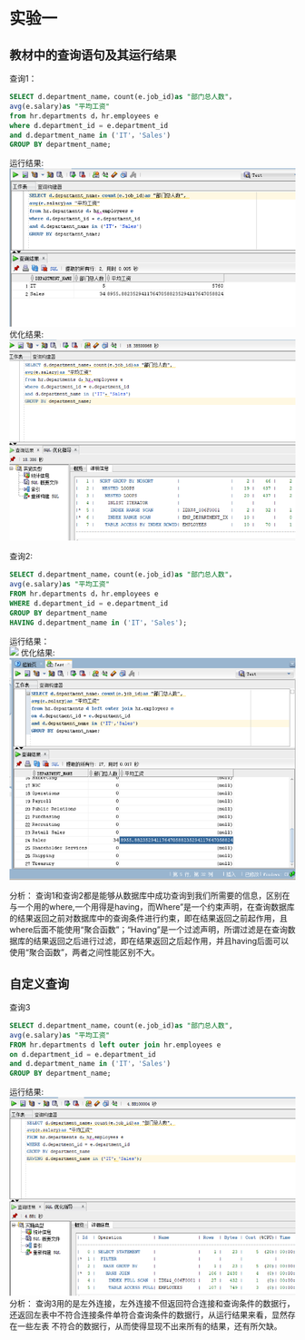 # 实验一

## 教材中的查询语句及其运行结果

查询1：
```SQL
SELECT d.department_name，count(e.job_id)as "部门总人数"，
avg(e.salary)as "平均工资"
from hr.departments d，hr.employees e
where d.department_id = e.department_id
and d.department_name in ('IT'，'Sales')
GROUP BY department_name;
```
运行结果:  
![](https://github.com/lzq333/oracle/blob/master/test1/1.png)
优化结果:    
![](https://github.com/lzq333/oracle/blob/master/test1/2.png)

查询2:
```SQL
SELECT d.department_name，count(e.job_id)as "部门总人数"，
avg(e.salary)as "平均工资"
FROM hr.departments d，hr.employees e
WHERE d.department_id = e.department_id
GROUP BY department_name
HAVING d.department_name in ('IT'，'Sales');
```
运行结果：  
![](https://github.com/lzq333/oracle/blob/master/test1/3.png)
优化结果:  
![](https://github.com/lzq333/oracle/blob/master/test1/4.png)

分析：
查询1和查询2都是能够从数据库中成功查询到我们所需要的信息，区别在与一个用的where,一个用得是having，而Where”是一个约束声明，在查询数据库的结果返回之前对数据库中的查询条件进行约束，即在结果返回之前起作用，且where后面不能使用“聚合函数”；“Having”是一个过滤声明，所谓过滤是在查询数据库的结果返回之后进行过滤，即在结果返回之后起作用，并且having后面可以使用“聚合函数”，两者之间性能区别不大。

## 自定义查询

查询3
```SQL
SELECT d.department_name，count(e.job_id)as "部门总人数",
avg(e.salary)as "平均工资"
FROM hr.departments d left outer join hr.employees e
on d.department_id = e.department_id
and d.department_name in ('IT'，'Sales')
GROUP BY department_name;
```
运行结果:  
![](https://github.com/lzq333/oracle/blob/master/test1/5.png)
分析：
查询3用的是左外连接，左外连接不但返回符合连接和查询条件的数据行，还返回左表中不符合连接条件单符合查询条件的数据行，从运行结果来看，显然存在一些左表
不符合的数据行，从而使得显现不出来所有的结果，还有所欠缺。
